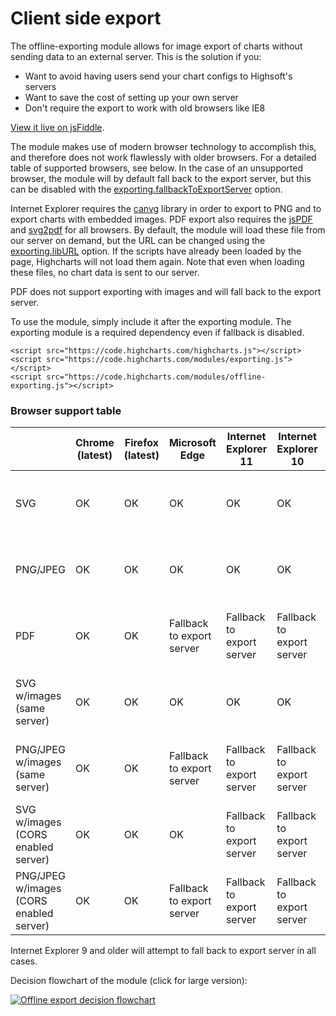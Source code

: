 Client side export
===

The offline-exporting module allows for image export of charts without sending data to an external server. This is the solution if you:

*   Want to avoid having users send your chart configs to Highsoft's servers
*   Want to save the cost of setting up your own server
*   Don't require the export to work with old browsers like IE8

[View it live on jsFiddle](https://jsfiddle.net/gh/get/library/pure/highcharts/highcharts/tree/master/samples/highcharts/exporting/offline-download-demo/).

The module makes use of modern browser technology to accomplish this, and therefore does not work flawlessly with older browsers. For a detailed table of supported browsers, see below. In the case of an unsupported browser, the module will by default fall back to the export server, but this can be disabled with the [exporting.fallbackToExportServer](https://api.highcharts.com/highcharts/exporting.fallbackToExportServer) option.

Internet Explorer requires the [canvg](https://code.google.com/p/canvg/) library in order to export to PNG and to export charts with embedded images. PDF export also requires the [jsPDF](https://github.com/yWorks/jsPDF) and [svg2pdf](https://github.com/yWorks/svg2pdf.js) for all browsers. By default, the module will load these file from our server on demand, but the URL can be changed using the [exporting.libURL](https://api.highcharts.com/highcharts/exporting.libURL) option. If the scripts have already been loaded by the page, Highcharts will not load them again. Note that even when loading these files, no chart data is sent to our server.

PDF does not support exporting with images and will fall back to the export server.

To use the module, simply include it after the exporting module. The exporting module is a required dependency even if fallback is disabled.

    
    <script src="https://code.highcharts.com/highcharts.js"></script>
    <script src="https://code.highcharts.com/modules/exporting.js"></script>
    <script src="https://code.highcharts.com/modules/offline-exporting.js"></script>

### Browser support table


||Chrome (latest)|Firefox (latest)|Microsoft Edge|Internet Explorer 11|Internet Explorer 10|Safari (latest)|Safari 5.1|Android (latest)|Android (4.0)|Chrome for Android|iOS|Chrome for iOS|
|--- |--- |--- |--- |--- |--- |--- |--- |--- |--- |--- |--- |--- |
|SVG|OK|OK|OK|OK|OK|Opens data URI in new tab|Opens data URI|OK|Opens data URI|OK|Opens data URI in new tab|Opens blob URI in new tab|
|PNG/JPEG|OK|OK|OK|OK|OK|Opens data URI in same tab|Opens data URI|OK|Opens data URI|OK|Opens data URI in same tab|Opens blob URI in new tab|
|PDF|OK|OK|Fallback to export server|Fallback to export server|Fallback to export server|Opens data URI in same tab|Fallback to export server|OK|Fallback to export server|OK|Fallback to export server|Fallback to export server|
|SVG w/images (same server)|OK|OK|OK|OK|OK|Opens data URI in same tab|Opens data URI|OK|Opens data URI|OK|Opens data URI in same tab|Opens blob URI in new tab|
|PNG/JPEG w/images (same server)|OK|OK|Fallback to export server|Fallback to export server|Fallback to export server|Opens data URI in same tab|Suboptimal image|OK|Opens data URI|OK|Opens data URI in same tab|Opens blob URI in new tab|
|SVG w/images (CORS enabled server)|OK|OK|OK|Fallback to export server|Fallback to export server|Opens data URI in same tab|Fallback to export server|OK|Fallback to export server|OK|Fallback to export server|Fallback to export server|
|PNG/JPEG w/images (CORS enabled server)|OK|OK|Fallback to export server|Fallback to export server|Fallback to export server|Opens data URI in same tab|Fallback to export server|OK|Fallback to export server|OK|Fallback to export server|Fallback to export server|

Internet Explorer 9 and older will attempt to fall back to export server in all cases.

Decision flowchart of the module (click for large version):

[![Offline export decision flowchart](https://assets.highcharts.com/images/client-side-export-flow.svg)](https://assets.highcharts.com/images/client-side-export-flow.svg)
